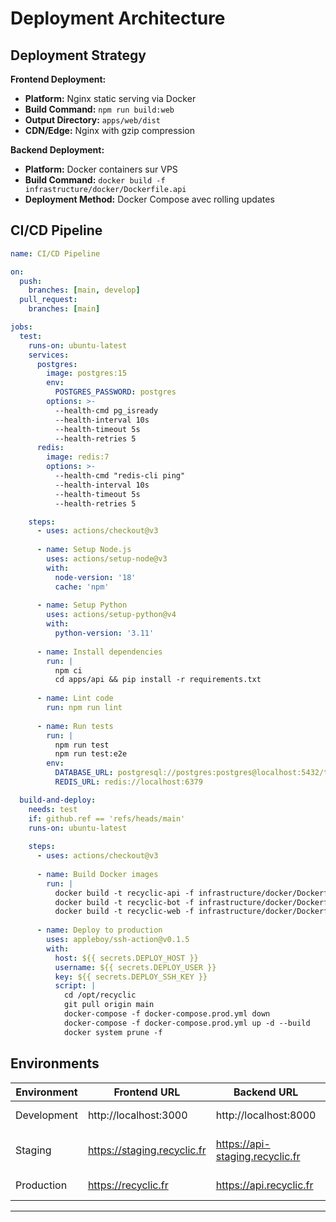 # Deployment Architecture

## Deployment Strategy

**Frontend Deployment:**
- **Platform:** Nginx static serving via Docker
- **Build Command:** `npm run build:web`
- **Output Directory:** `apps/web/dist`
- **CDN/Edge:** Nginx with gzip compression

**Backend Deployment:**
- **Platform:** Docker containers sur VPS
- **Build Command:** `docker build -f infrastructure/docker/Dockerfile.api`
- **Deployment Method:** Docker Compose avec rolling updates

## CI/CD Pipeline

```yaml
name: CI/CD Pipeline

on:
  push:
    branches: [main, develop]
  pull_request:
    branches: [main]

jobs:
  test:
    runs-on: ubuntu-latest
    services:
      postgres:
        image: postgres:15
        env:
          POSTGRES_PASSWORD: postgres
        options: >-
          --health-cmd pg_isready
          --health-interval 10s
          --health-timeout 5s
          --health-retries 5
      redis:
        image: redis:7
        options: >-
          --health-cmd "redis-cli ping"
          --health-interval 10s
          --health-timeout 5s
          --health-retries 5

    steps:
      - uses: actions/checkout@v3
      
      - name: Setup Node.js
        uses: actions/setup-node@v3
        with:
          node-version: '18'
          cache: 'npm'
      
      - name: Setup Python
        uses: actions/setup-python@v4
        with:
          python-version: '3.11'
      
      - name: Install dependencies
        run: |
          npm ci
          cd apps/api && pip install -r requirements.txt
      
      - name: Lint code
        run: npm run lint
      
      - name: Run tests
        run: |
          npm run test
          npm run test:e2e
        env:
          DATABASE_URL: postgresql://postgres:postgres@localhost:5432/test
          REDIS_URL: redis://localhost:6379

  build-and-deploy:
    needs: test
    if: github.ref == 'refs/heads/main'
    runs-on: ubuntu-latest
    
    steps:
      - uses: actions/checkout@v3
      
      - name: Build Docker images
        run: |
          docker build -t recyclic-api -f infrastructure/docker/Dockerfile.api .
          docker build -t recyclic-bot -f infrastructure/docker/Dockerfile.bot .
          docker build -t recyclic-web -f infrastructure/docker/Dockerfile.web .
      
      - name: Deploy to production
        uses: appleboy/ssh-action@v0.1.5
        with:
          host: ${{ secrets.DEPLOY_HOST }}
          username: ${{ secrets.DEPLOY_USER }}
          key: ${{ secrets.DEPLOY_SSH_KEY }}
          script: |
            cd /opt/recyclic
            git pull origin main
            docker-compose -f docker-compose.prod.yml down
            docker-compose -f docker-compose.prod.yml up -d --build
            docker system prune -f
```

## Environments

| Environment | Frontend URL | Backend URL | Purpose |
|-------------|--------------|-------------|---------|
| Development | http://localhost:3000 | http://localhost:8000 | Local development |
| Staging | https://staging.recyclic.fr | https://api-staging.recyclic.fr | Pre-production testing |
| Production | https://recyclic.fr | https://api.recyclic.fr | Live environment |

---
